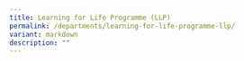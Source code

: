 ```yaml
---
title: Learning for Life Programme (LLP)
permalink: /departments/learning-for-life-programme-llp/
variant: markdown
description: ""
---
```

